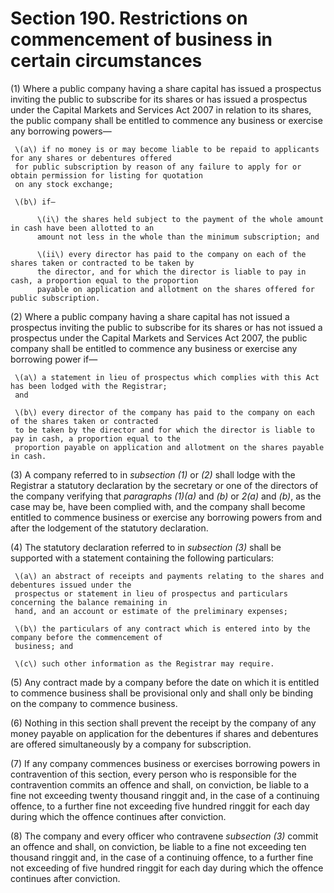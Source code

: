 # Section 190. Restrictions on commencement of business in certain circumstances

\(1\) Where a public company having a share capital has issued a prospectus inviting the public to subscribe for its shares or has issued a prospectus under the Capital Markets and Services Act 2007 in relation to its shares, the public company shall be entitled to commence any business or exercise any borrowing powers—

     \(a\) if no money is or may become liable to be repaid to applicants for any shares or debentures offered  
     for public subscription by reason of any failure to apply for or obtain permission for listing for quotation  
     on any stock exchange;

     \(b\) if—

          \(i\) the shares held subject to the payment of the whole amount in cash have been allotted to an  
          amount not less in the whole than the minimum subscription; and

          \(ii\) every director has paid to the company on each of the shares taken or contracted to be taken by  
          the director, and for which the director is liable to pay in cash, a proportion equal to the proportion  
          payable on application and allotment on the shares offered for public subscription.

\(2\) Where a public company having a share capital has not issued a prospectus inviting the public to subscribe for its shares or has not issued a prospectus under the Capital Markets and Services Act 2007, the public company shall be entitled to commence any business or exercise any borrowing power if—

     \(a\) a statement in lieu of prospectus which complies with this Act has been lodged with the Registrar;  
     and

     \(b\) every director of the company has paid to the company on each of the shares taken or contracted  
     to be taken by the director and for which the director is liable to pay in cash, a proportion equal to the  
     proportion payable on application and allotment on the shares payable in cash.

\(3\) A company referred to in _subsection \(1\)_ or _\(2\)_ shall lodge with the Registrar a statutory declaration by the secretary or one of the directors of the company verifying that _paragraphs \(1\)\(a\)_ and _\(b\)_ or _2\(a\)_ and _\(b\)_, as the case may be, have been complied with, and the company shall become entitled to commence business or exercise any borrowing powers from and after the lodgement of the statutory declaration.

\(4\) The statutory declaration referred to in _subsection \(3\)_ shall be supported with a statement containing the following particulars:

     \(a\) an abstract of receipts and payments relating to the shares and debentures issued under the  
     prospectus or statement in lieu of prospectus and particulars concerning the balance remaining in  
     hand, and an account or estimate of the preliminary expenses;

     \(b\) the particulars of any contract which is entered into by the company before the commencement of  
     business; and

     \(c\) such other information as the Registrar may require.

\(5\) Any contract made by a company before the date on which it is entitled to commence business shall be provisional only and shall only be binding on the company to commence business.

\(6\) Nothing in this section shall prevent the receipt by the company of any money payable on application for the debentures if shares and debentures are offered simultaneously by a company for subscription.

\(7\) If any company commences business or exercises borrowing powers in contravention of this section, every person who is responsible for the contravention commits an offence and shall, on conviction, be liable to a fine not exceeding twenty thousand ringgit and, in the case of a continuing offence, to a further fine not exceeding five hundred ringgit for each day during which the offence continues after conviction.

\(8\) The company and every officer who contravene _subsection \(3\)_ commit an offence and shall, on conviction, be liable to a fine not exceeding ten thousand ringgit and, in the case of a continuing offence, to a further fine not exceeding of five hundred ringgit for each day during which the offence continues after conviction.

